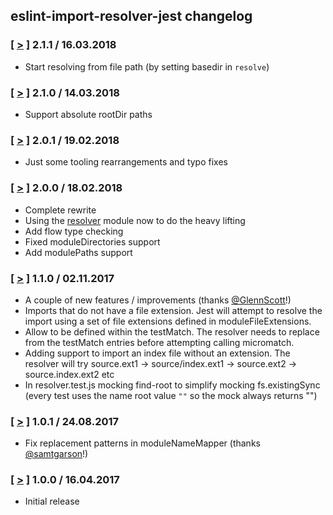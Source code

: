 ## eslint-import-resolver-jest changelog

### [ [>](https://github.com/JoinColony/eslint-import-resolver-jest/tree/v2.1.1) ] 2.1.1 / 16.03.2018
* Start resolving from file path (by setting basedir in `resolve`)

### [ [>](https://github.com/JoinColony/eslint-import-resolver-jest/tree/v2.1.0) ] 2.1.0 / 14.03.2018
* Support absolute rootDir paths

### [ [>](https://github.com/JoinColony/eslint-import-resolver-jest/tree/v2.0.1) ] 2.0.1 / 19.02.2018
* Just some tooling rearrangements and typo fixes

### [ [>](https://github.com/JoinColony/eslint-import-resolver-jest/tree/v2.0.0) ] 2.0.0 / 18.02.2018
* Complete rewrite
* Using the [resolver](https://github.com/browserify/resolve) module now to do the heavy lifting
* Add flow type checking
* Fixed moduleDirectories support
* Add modulePaths support

### [ [>](https://github.com/JoinColony/eslint-import-resolver-jest/tree/v1.1.0) ] 1.1.0 / 02.11.2017
* A couple of new features / improvements (thanks [@GlennScott](https://github.com/GlenScott)!)
* Imports that do not have a file extension. Jest will attempt to resolve the import using a set of file extensions defined in moduleFileExtensions.
* Allow <rootDir> to be defined within the testMatch. The resolver needs to replace <rootDir> from the testMatch entries before attempting calling micromatch.
* Adding support to import an index file without an extension. The resolver will try source.ext1 -> source/index.ext1 -> source.ext2 -> source.index.ext2 etc
* In resolver.test.js mocking find-root to simplify mocking fs.existingSync (every test uses the name root value `""` so the mock always returns "")

### [ [>](https://github.com/JoinColony/eslint-import-resolver-jest/tree/v1.0.1) ] 1.0.1 / 24.08.2017
* Fix replacement patterns in moduleNameMapper (thanks [@samtgarson](https://github.com/samtgarson)!)

### [ [>](https://github.com/JoinColony/eslint-import-resolver-jest/tree/v1.0.0) ] 1.0.0 / 16.04.2017
* Initial release
